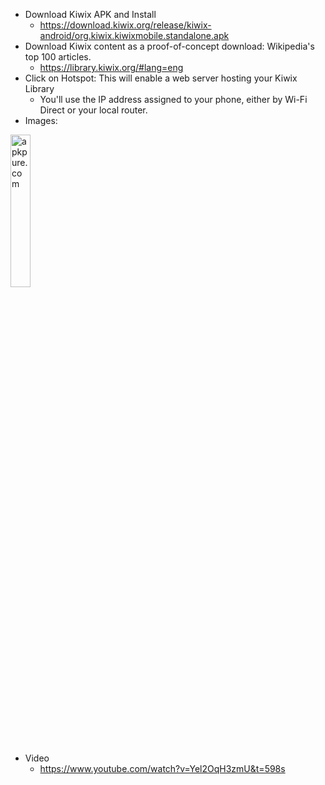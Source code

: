 - Download Kiwix APK and Install
  - https://download.kiwix.org/release/kiwix-android/org.kiwix.kiwixmobile.standalone.apk   
- Download Kiwix content as a proof-of-concept download: Wikipedia's top 100 articles.
  - https://library.kiwix.org/#lang=eng
- Click on Hotspot: This will enable a web server hosting your Kiwix Library
  - You'll use the IP address assigned to your phone, either by Wi-Fi Direct or your local router.  
- Images:
<img src="https://github.com/user-attachments/assets/a308f488-8efa-4e17-87f6-69bf5d4c6513" width=25% height=25% alt="apkpure.com">

- Video
  - https://www.youtube.com/watch?v=Yel2OqH3zmU&t=598s   
 

